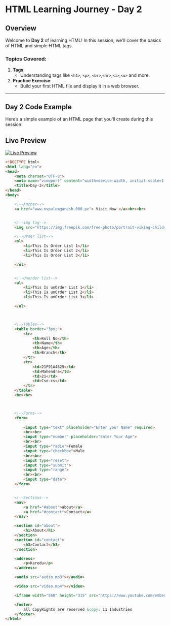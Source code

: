 # HTML Learning Journey - Day 2

## Overview
Welcome to **Day 2** of learning HTML! In this session, we'll cover the basics of HTML and simple HTML tags.

### Topics Covered:
1. **Tags**:
    - Understanding tags like `<h1>`, `<p>`, `<br>`,`<hr>`,`<i>`,`<u>` and more.
3. **Practice Exercise**:
    - Build your first HTML file and display it in a web browser.

---

## Day 2 Code Example

Here’s a simple example of an HTML page that you'll create during this session:

## Live Preview

[![Live Preview](https://img.shields.io/badge/Live-Preview-brightgreen)](https://vimeo.com/1011032686)


```html
<!DOCTYPE html>
<html lang="en">
<head>
    <meta charset="UTF-8">
    <meta name="viewport" content="width=device-width, initial-scale=1.0">
    <title>Day-2</title>
</head>
<body>

    <!--Ancher-->
    <a href="www.nvpalemganesh.000.pe"> Visit Now </a><br><br>


    <!--img tag-->
    <img src="https://img.freepik.com/free-photo/portrait-viking-children-s-day-day-life_23-2151686400.jpg?size=626&ext=jpg" alt=" This  is Mother Love">

    <!--Order list-->
    <ol>
        <li>This Is Order List 1</li>
        <li>This Is Order List 2</li>
        <li>This Is Order List 3</li>

    </ol>


    <!--Unorder list-->
    <ul>
        <li>This Is unOrder List 1</li>
        <li>This Is unOrder List 2</li>
        <li>This Is unOrder List 3</li>

    </ul>



    <!--Tables-->
    <table border="3px;">
        <tr>
            <th>Roll No</th>
            <th>Name</th>
            <th>Age</th>
            <th>Branch</th>
        </tr>
        <tr>
            <td>21F91A4625</td>
            <td>Mahendra</td>
            <td>21</td>
            <td>Cse-cs</td>
        </tr>
    </table>
    <br><br>



    <!--Forms-->
    <form>
       
        <input type="text" placeholder="Enter your Name" required>
        <br><br>
        <input type="number" placeholder="Enter Your Age">
        <br><br>
        <input type="radio">Female
        <input type="checkbox">Male
        <br><br>
        <input type="reset">
        <input type="submit">
        <input type="range">
        <br><br>
        <input type="date">
    </form>


    <!--Sections-->
    <nav>
        <a href="#about">about</a>
        <a href="#contact">Contact</a>
    </nav>

    <section id="about">
        <h1>About</h1>
    </section>
    <section id="contact">
        <h3>Contact</h3>
    </section>

    <address>
        <p>Karedu</p>
    </address>

    <audio src="audio.mp3"></audio>

    <video src="video.mp4"></video>

    <iframe width="560" height="315" src="https://www.youtube.com/embed/N9uZ3S-1q-c?si=Nv1GbLH9nsJ3hnnC" title="YouTube video player" frameborder="0" allow="accelerometer; autoplay; clipboard-write; encrypted-media; gyroscope; picture-in-picture; web-share" referrerpolicy="strict-origin-when-cross-origin" allowfullscreen></iframe>

    <footer>
        all CopyRights are reserved &copy; i1 Industries
    </footer>
</html>
